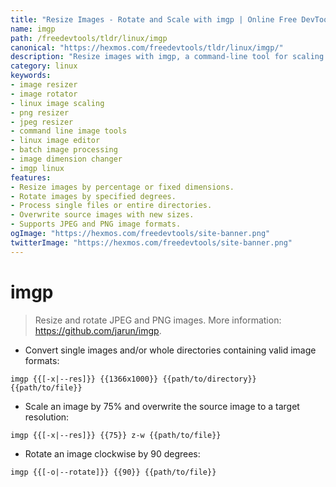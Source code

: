 ```yaml
---
title: "Resize Images - Rotate and Scale with imgp | Online Free DevTools by Hexmos"
name: imgp
path: /freedevtools/tldr/linux/imgp
canonical: "https://hexmos.com/freedevtools/tldr/linux/imgp/"
description: "Resize images with imgp, a command-line tool for scaling and rotating JPEG and PNG files on Linux. Free online tool, no registration required."
category: linux
keywords:
- image resizer
- image rotator
- linux image scaling
- png resizer
- jpeg resizer
- command line image tools
- linux image editor
- batch image processing
- image dimension changer
- imgp linux
features:
- Resize images by percentage or fixed dimensions.
- Rotate images by specified degrees.
- Process single files or entire directories.
- Overwrite source images with new sizes.
- Supports JPEG and PNG image formats.
ogImage: "https://hexmos.com/freedevtools/site-banner.png"
twitterImage: "https://hexmos.com/freedevtools/site-banner.png"
---
```


# imgp

> Resize and rotate JPEG and PNG images.
> More information: <https://github.com/jarun/imgp>.

- Convert single images and/or whole directories containing valid image formats:

`imgp {{[-x|--res]}} {{1366x1000}} {{path/to/directory}} {{path/to/file}}`

- Scale an image by 75% and overwrite the source image to a target resolution:

`imgp {{[-x|--res]}} {{75}} z-w {{path/to/file}}`

- Rotate an image clockwise by 90 degrees:

`imgp {{[-o|--rotate]}} {{90}} {{path/to/file}}`
